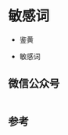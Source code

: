 # 敏感词

- 鉴黄

- 敏感词

## 微信公众号

<img :src="$withBase('/image/qrcode_xiaperio_430.jpg')" style="width:250px;"/>

## 参考
